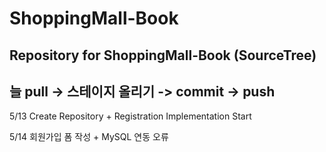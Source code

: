 # ShoppingMall-Book
Repository for ShoppingMall-Book (SourceTree)
--
**늘 pull -> 스테이지 올리기 -> commit -> push**
--
5/13 Create Repository + Registration Implementation Start

5/14 회원가입 폼 작성 + MySQL 연동 오류
